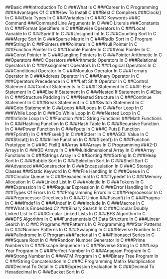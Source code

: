 ##Basic
###Introduction To C
###What Is C
###Career In C Programming
###Advantages Of C
###How To Install C
###Best C Compilers
###Clock() In C
###Data Types In C
###Variables In C
###C Keywords
###C Command
###Command Line Arguments In C
###C Literals
###Constants In C
###Format Specifiers In C
###Bitwise Operators In C
###Local Variable In C
###Sprintf In C
###Unsigned Int In C
###Counting Sort In C
###Merge Sort In C
###Sparse Matrix In C
###Radix Sort In C Program
###String In C
##Pointers
###Pointers In C
###Null Pointer In C
###Function Pointer In C
###Double Pointer In C
###Void Pointer In C
###Const Pointer In C
###Dangling Pointers In C
###Pointer Arithmetic In C
##Operators
###C Operators
###Arithmetic Operators In C
###Relational Operators In C
###Assignment Operators In C
###Logical Operators In C
###Conditional Operator In C
###Modulus Operator In C
###Ternary Operator In C
###Address Operator In C
###Unary Operator In C
###Operators Precedence In C
###Left Shift Operator In C
##Control Statement
###Control Statements In C
###If Statement In C
###If-Else Statement In C
###Else If Statement In C
###Nested If Statement In C
#Else In C
###Structure Padding In C
###Nested Structure In C
###Continue Statement In C
###Break Statement In C
###Switch Statement In C
###Goto Statement In C
##Loops
###Loops In C
###For Loop In C
###While Loop In C
###Do While Loop In C
###Nested Loop In C
###Infinite Loop In C
##Function
###C String Functions
###Math Functions In C
###Hashing Function In C
###Hash Table In C
###Recursive Function In C
###Power Function In C
###Fputs In C
###C Puts() Function
###Fprintf() In C
###Fseek() In C
###Stderr In C
###ASCII Value In C
###Strcat() In C
###Inline Function In C
###Sizeof() In C
###Function Prototype In C
###C Ftell()
##Array
###Arrays In C Programming
###2-D Arrays In C
###3D Arrays In C
###Multidimensional Array In C
###Array Functions In C
###Strings Array In C
##Sorting
###Sorting In C
###Heap Sort In C
###Bubble Sort In C
###Selection Sort In C
###Shell Sort C
##Advanced
###Constructor In C
###Encapsulation In C
###C Storage Classes
###Static Keyword In C
###File Handling In C
###Queue In C
###Circular Queue In C
###Hexadecimal In C
###Typedef In C
###Memory Allocation In C
###Linked List In C
###Volatile In C
###Tokens In C
###Expression In C
###Regular Expression In C
###Error Handling In C
###Types Of Errors In C
###Programming Errors In C
###Preprocessor In C
###Preprocessor Directives In C
###C Union
###Fscanf() In C
###Pragma In C
###Ifndef In C
###Undef In C
###Include In C
###Macros In C
###What Is Embedded C?
###Binary Search In C
###Circular Doubly Linked List In C
###Circular Linked Lists In C
###BFS Algorithm In C
###DFS Algorithm In C
###Fundamentals Of Data Structure In C
###Linear Search In C
##C Programs
###Patterns In C Programming
###Star Patterns In C
###Number Patterns In C
###Swapping In C
###Reverse Number In C
###Palindrome In C Program
###Factorial In C
###Fibonacci Series In C
###Square Root In C
###Random Number Generator In C
###Prime Numbers In C
###Escape Sequence In C
###Reverse String In C
###Leap Year Program In C
###Perfect Number In C
###Anagram Program In C
###Strong Number In C
###ATM Program In C
###Binary Tree Program In C
###String Concatenation In C
###C Programming Matrix Multiplication
###Decimal To Octal In C
###Expression Evaluation In C
###Decimal To Hexadecimal In C
###Bucket Sort In C